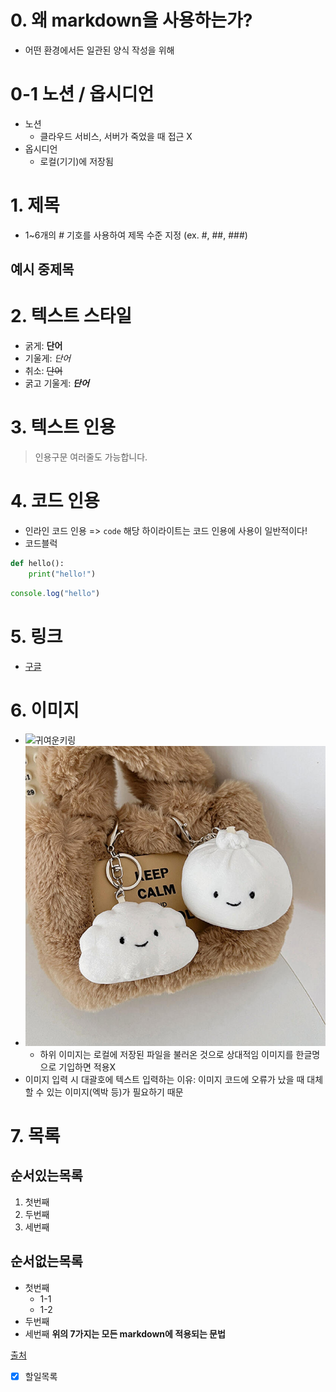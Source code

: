 # 0. 왜 markdown을 사용하는가?
- 어떤 환경에서든 일관된 양식 작성을 위해

# 0-1 노션 / 옵시디언
- 노션
    - 클라우드 서비스, 서버가 죽었을 때 접근 X
- 옵시디언
    - 로컬(기기)에 저장됨

# 1. 제목
- 1~6개의 # 기호를 사용하여 제목 수준 지정 (ex. #, ##, ###)

## 예시 중제목

# 2. 텍스트 스타일
- 굵게: **단어**
- 기울게: *단어*
- 취소: ~~단어~~
- 굵고 기울게: ***단어***


# 3. 텍스트 인용
> 인용구문
> 여러줄도 가능합니다.

# 4. 코드 인용

- 인라인 코드 인용 => `code` 해당 하이라이트는 코드 인용에 사용이 일반적이다!
- 코드블럭
```python
def hello(): 
    print("hello!")
```

```javascript
console.log("hello")
```

# 5. 링크
- [구글](https://google.com)

# 6. 이미지
- ![귀여운키링](https://image.artbox.co.kr/upload/C00001/goods/800_800/249/240315005125249.jpg?s=/goods/org/249/240315005125249.jpg)
- ![귀여운키링](../assets/keyring.jpg)
    - 하위 이미지는 로컬에 저장된 파일을 불러온 것으로 상대적임
이미지를 한글명으로 기입하면 적용X
- 이미지 입력 시 대괄호에 텍스트 입력하는 이유:
이미지 코드에 오류가 났을 때 대체할 수 있는 이미지(엑박 등)가 필요하기 때문

# 7. 목록

## 순서있는목록
1. 첫번째
2. 두번째
3. 세번째
## 순서없는목록
- 첫번째
    - 1-1
    - 1-2
- 두번째
- 세번째
**위의 7가지는 모든 markdown에 적용되는 문법**

[출처](https://docs.github.com/ko/get-started/writing-on-github/getting-started-with-writing-and-formatting-on-github/basic-writing-and-formatting-syntax#headings)

- [x] 할일목록